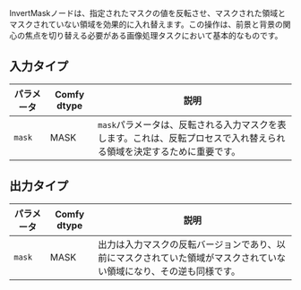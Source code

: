 
InvertMaskノードは、指定されたマスクの値を反転させ、マスクされた領域とマスクされていない領域を効果的に入れ替えます。この操作は、前景と背景の関心の焦点を切り替える必要がある画像処理タスクにおいて基本的なものです。

## 入力タイプ
| パラメータ | Comfy dtype | 説明 |
|-----------|--------------|-------------|
| `mask`    | MASK         | `mask`パラメータは、反転される入力マスクを表します。これは、反転プロセスで入れ替えられる領域を決定するために重要です。 |

## 出力タイプ
| パラメータ | Comfy dtype | 説明 |
|-----------|--------------|-------------|
| `mask`    | MASK         | 出力は入力マスクの反転バージョンであり、以前にマスクされていた領域がマスクされていない領域になり、その逆も同様です。 |